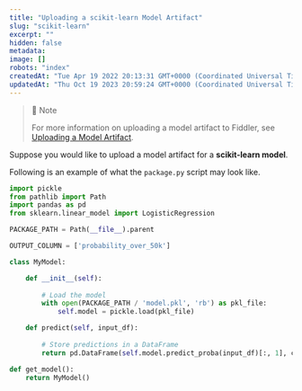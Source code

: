 ```yaml
---
title: "Uploading a scikit-learn Model Artifact"
slug: "scikit-learn"
excerpt: ""
hidden: false
metadata: 
image: []
robots: "index"
createdAt: "Tue Apr 19 2022 20:13:31 GMT+0000 (Coordinated Universal Time)"
updatedAt: "Thu Oct 19 2023 20:59:24 GMT+0000 (Coordinated Universal Time)"
---
```

> 🚧 Note
> 
> For more information on uploading a model artifact to Fiddler, see [Uploading a Model Artifact](doc:uploading-model-artifacts).

Suppose you would like to upload a model artifact for a **scikit-learn model**.

Following is an example of what the `package.py` script may look like.

```python
import pickle
from pathlib import Path
import pandas as pd
from sklearn.linear_model import LogisticRegression

PACKAGE_PATH = Path(__file__).parent

OUTPUT_COLUMN = ['probability_over_50k']

class MyModel:

    def __init__(self):
        
        # Load the model
        with open(PACKAGE_PATH / 'model.pkl', 'rb') as pkl_file:
            self.model = pickle.load(pkl_file)

    def predict(self, input_df):
        
        # Store predictions in a DataFrame
        return pd.DataFrame(self.model.predict_proba(input_df)[:, 1], columns=OUTPUT_COLUMN)

def get_model():
    return MyModel()
```